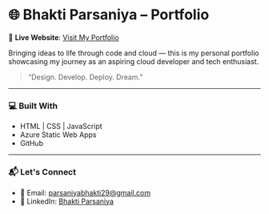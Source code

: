 # 🌐 Bhakti Parsaniya – Portfolio

🚀 **Live Website**: [Visit My Portfolio](https://happy-cliff-0a6f32810.2.azurestaticapps.net)

Bringing ideas to life through code and cloud — this is my personal portfolio showcasing my journey as an aspiring cloud developer and tech enthusiast.

> “Design. Develop. Deploy. Dream.”

---

### 💻 Built With

- HTML | CSS | JavaScript
- Azure Static Web Apps
- GitHub

---

### 📬 Let's Connect

- 📧 Email: [parsaniyabhakti29@gmail.com](mailto:parsaniyabhakti29@gmail.com)
- 🔗 LinkedIn: [Bhakti Parsaniya](https://www.linkedin.com/in/bhakti-parsaniya-492234267/)
